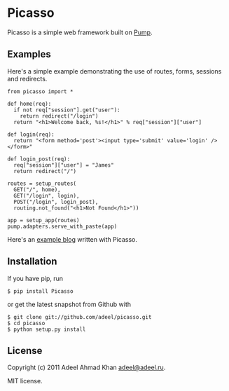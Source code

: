 # Picasso

Picasso is a simple web framework built on [Pump](http://adeel.github.com/pump).

## Examples

Here's a simple example demonstrating the use of routes, forms, sessions and redirects.

    from picasso import *

    def home(req):
      if not req["session"].get("user"):
        return redirect("/login")
      return "<h1>Welcome back, %s!</h1>" % req["session"]["user"]

    def login(req):
      return "<form method='post'><input type='submit' value='login' /></form>"

    def login_post(req):
      req["session"]["user"] = "James"
      return redirect("/")

    routes = setup_routes(
      GET("/", home),
      GET("/login", login),
      POST("/login", login_post),
      routing.not_found("<h1>Not Found</h1>"))

    app = setup_app(routes)
    pump.adapters.serve_with_paste(app)

Here's an [example blog](https://github.com/adeel/picasso-blog-example) written with Picasso.

## Installation

If you have pip, run

    $ pip install Picasso

or get the latest snapshot from Github with

    $ git clone git://github.com/adeel/picasso.git
    $ cd picasso
    $ python setup.py install

## License

Copyright (c) 2011 Adeel Ahmad Khan <adeel@adeel.ru>.

MIT license.